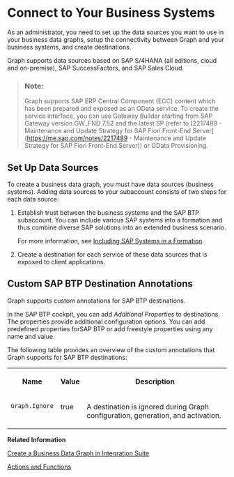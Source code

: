 <!-- loio1a0dd22121214edd90e644755260e51a -->

# Connect to Your Business Systems

As an administrator, you need to set up the data sources you want to use in your business data graphs, setup the connectivity between Graph and your business systems, and create destinations.

Graph supports data sources based on SAP S/4HANA \(all editions, cloud and on-premise\), SAP SuccessFactors, and SAP Sales Cloud.

> ### Note:  
> Graph supports SAP ERP Central Component \(ECC\) content which has been prepared and exposed as an OData service. To create the service interface, you can use Gateway Builder starting from SAP Gateway version GW\_FND 7.52 and the latest SP \(refer to [2217489 - Maintenance and Update Strategy for SAP Fiori Front-End Server](https://me.sap.com/notes/2217489 - Maintenance and Update Strategy for SAP Fiori Front-End Server)\) or OData Provisioning.



<a name="loio1a0dd22121214edd90e644755260e51a__section_fnl_ds3_3yb"/>

## Set Up Data Sources

To create a business data graph, you must have data sources \(business systems\). Adding data sources to your subaccount consists of two steps for each data source:

1.  Establish trust between the business systems and the SAP BTP subaccount. You can include various SAP systems into a formation and thus combine diverse SAP solutions into an extended business scenario.

    For more information, see [Including SAP Systems in a Formation](https://help.sap.com/docs/BTP/65de2977205c403bbc107264b8eccf4b/68b04fa73aa740cb96ed380a85a4761a.html).

2.  Create a destination for each service of these data sources that is exposed to client applications.



<a name="loio1a0dd22121214edd90e644755260e51a__section_xqs_z32_5xb"/>

## Custom SAP BTP Destination Annotations

Graph supports custom annotations for SAP BTP destinations.

In the SAP BTP cockpit, you can add *Additional Properties* to destinations. The properties provide additional configuration options. You can add predefined properties forSAP BTP or add freestyle properties using any name and value.

The following table provides an overview of the custom annotations that Graph supports for SAP BTP destinations:


<table>
<tr>
<th valign="top">

**Name**

</th>
<th valign="top">

**Value**

</th>
<th valign="top">

**Description**

</th>
</tr>
<tr>
<td valign="top">

`Graph.Ignore` 

</td>
<td valign="top">

true

</td>
<td valign="top">

A destination is ignored during Graph configuration, generation, and activation.

</td>
</tr>
</table>

**Related Information**  


[Create a Business Data Graph in Integration Suite](create-a-business-data-graph-in-integration-suite-42daf3b.md "As a Graph Key User, you can create a new business data graph. You can also use an existing configuration file to create a business data graph.")

[Actions and Functions](actions-and-functions-3572dfb.md "Actions and functions provide a way to introduce server-side behaviors into the otherwise data-centric model. Graph mirrors actions and functions as provided by connected business systems.")

